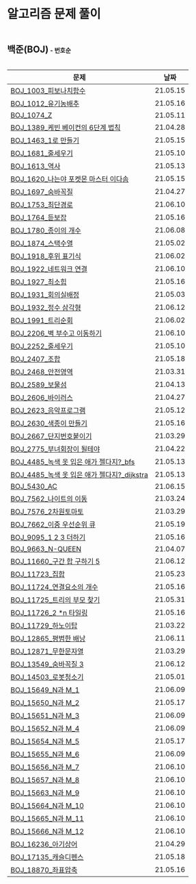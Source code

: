 # 알고리즘 문제 풀이



<h2 style="display: inline-block">백준(BOJ)</h2> <h4 style="display: inline-block;">- 번호순</h4>

| 문제                                                         | 날짜     |
| ------------------------------------------------------------ | -------- |
| [BOJ_1003_피보나치함수](BOJ_1003_피보나치함수.py)            | 21.05.15 |
| [BOJ_1012_유기농배추](BOJ_1012_유기농배추.py)                | 21.05.16 |
| [BOJ_1074_Z](BOJ_1074_Z.py)                                  | 21.05.11 |
| [BOJ_1389_케빈 베이컨의 6단계 법칙](BOJ_1389_케빈베이컨의6단계법칙.py) | 21.04.28 |
| [BOJ_1463_1로 만들기](BOJ_1463_1로만들기.py)                 | 21.05.15 |
| [BOJ_1681_줄세우기](BOJ_1681_줄세우기.py)                    | 21.05.10 |
| [BOJ_1613_역사](BOJ_1613_역사.py)                            | 21.05.13 |
| [BOJ_1620_나는야 포켓몬 마스터 이다솜](BOJ_1620_나는야포켓몬마스터이다솜.py) | 21.05.15 |
| [BOJ_1697_숨바꼭질](BOJ_1697_숨바꼭질.py)                    | 21.04.27 |
| [BOJ_1753_최단경로](BOJ_1753_최단경로.py)                    | 21.06.10 |
| [BOJ_1764_듣보잡](BOJ_1764_듣보잡.py)                        | 21.05.16 |
| [BOJ_1780_종이의 개수](BOJ_1780_종이의개수.py)               | 21.06.08 |
| [BOJ_1874_스택수열](BOJ_1874_스택수열.py)                    | 21.05.02 |
| [BOJ_1918_후위 표기식](BOJ_1918_후위표기식.py)               | 21.06.02 |
| [BOJ_1922_네트워크 연결](BOJ_1922_네트워크연결.py)           | 21.06.10 |
| [BOJ_1927_최소힙](BOJ_1927_최소힙.py)                        | 21.05.16 |
| [BOJ_1931_회의실배정](BOJ_1931_회의실배정.py)                | 21.05.03 |
| [BOJ_1932_정수 삼각형](BOJ_1932_정수삼각형.py)               | 21.06.12 |
| [BOJ_1991_트리순회](BOJ_1991_트리순회.py)                    | 21.06.02 |
| [BOJ_2206_벽 부수고 이동하기](BOJ_2206_벽부수고이동하기.py)  | 21.06.10 |
| [BOJ_2252_줄세우기](BOJ_2252_줄세우기.py)                    | 21.05.10 |
| [BOJ_2407_조합](BOJ_2407_조합.py)                            | 21.05.18 |
| [BOJ_2468_안전영역](BOJ_2468_안전영역.py)                    | 21.03.31 |
| [BOJ_2589_보물섬](BOJ_2589_보물섬.py)                        | 21.04.13 |
| [BOJ_2606_바이러스](BOJ_2606_바이러스_다시해보기.py)         | 21.04.27 |
| [BOJ_2623_음악프로그램](BOJ_2623_음악프로그램.py)            | 21.05.12 |
| [BOJ_2630_색종이 만들기](BOJ_2630_색종이만들기.py)           | 21.05.16 |
| [BOJ_2667_단지번호붙이기](BOJ_2667_단지번호붙이기.py)        | 21.03.29 |
| [BOJ_2775_부녀회장이 될테야](BOJ_2775_부녀회장이될테야.py)   | 21.04.22 |
| [BOJ_4485\_녹색 옷 입은 애가 젤다지?\_bfs](BOJ_4485_녹색옷입은애가젤다지.py) | 21.05.13 |
| [BOJ_4485\_녹색 옷 입은 애가 젤다지?\_dijkstra](BOJ_4485_젤다_다익.py) | 21.05.13 |
| [BOJ_5430_AC](BOJ_5430_AC.py)                                | 21.06.15 |
| [BOJ_7562_나이트의 이동](BOJ_7562_나이트의이동.py)           | 21.03.24 |
| [BOJ_7576_2차원토마토](BOJ_7576_2차원토마토.py)              | 21.03.29 |
| [BOJ_7662_이중 우선순위 큐](BOJ_7662_이중우선순위큐.py)      | 21.05.19 |
| [BOJ_9095_1 2 3 더하기](BOJ_9095_123더하기.py)               | 21.05.16 |
| [BOJ_9663_N-QUEEN](BOJ_9663_NQUEEN.py)                       | 21.04.07 |
| [BOJ_11660_구간 합 구하기 5](BOJ_11660_구간합구하기5.py)     | 21.06.12 |
| [BOJ_11723_집합](BOJ_11723_집합.py)                          | 21.05.23 |
| [BOJ_11724_연결요소의 개수](BOJ_11724_연결요소의개수.py)     | 21.05.16 |
| [BOJ_11725_트리의 부모 찾기](BOJ_11725_트리의부모찾기.py)    | 21.05.31 |
| [BOJ_11726_2 *n 타일링](BOJ_11726_2n타일링.py)               | 21.05.16 |
| [BOJ_11729_하노이탑](BOJ_11729_하노이탑.py)                  | 21.03.22 |
| [BOJ_12865_평범한 배낭](BOJ_12865_평범한배낭.py)             | 21.06.11 |
| [BOJ_12871_무한문자열](BOJ_12871_무한문자열.py)              | 21.03.29 |
| [BOJ_13549_숨바꼭질 3](BOJ_13549_숨바꼭질3.py)               | 21.06.12 |
| [BOJ_14503_로봇청소기](BOJ_14503_로봇청소기.py)              | 21.05.01 |
| [BOJ_15649\_N과 M\_1](BOJ_15649_N과M_1.py)                   | 21.06.09 |
| [BOJ_15650\_N과 M\_2](BOJ_15650_N과M_2.py)                   | 21.05.17 |
| [BOJ_15651\_N과 M\_3](BOJ_15651_N과M_3.py)                   | 21.06.09 |
| [BOJ_15652\_N과 M\_4](BOJ_15652_N과M_4.py)                   | 21.06.09 |
| [BOJ_15654\_N과 M\_5](BOJ_15654_N과M_5.py)                   | 21.05.17 |
| [BOJ_15655\_N과 M\_6](BOJ_15655_N과M_6.py)                   | 21.06.09 |
| [BOJ_15656\_N과 M\_7](BOJ_15656_N과M_7.py)                   | 21.06.10 |
| [BOJ_15657\_N과 M\_8](BOJ_15657_N과M_8.py)                   | 21.06.10 |
| [BOJ_15663\_N과 M\_9](BOJ_15663_N과M_9.py)                   | 21.06.10 |
| [BOJ_15664\_N과 M\_10](BOJ_15664_N과M_10.py)                 | 21.06.10 |
| [BOJ_15665\_N과 M\_11](BOJ_15665_N과M_11.py)                 | 21.06.10 |
| [BOJ_15666\_N과 M\_12](BOJ_15666_N과M_12.py)                 | 21.06.10 |
| [BOJ_16236_아기상어](BOJ_16236_아기상어.py)                  | 21.04.29 |
| [BOJ_17135_캐슬디펜스](BOJ_17135_캐슬디펜스.py)              | 21.05.18 |
| [BOJ_18870_좌표압축](BOJ_18870_좌표압축.py)                  | 21.05.16 |
